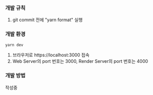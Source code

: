 ### 개발 규칙

1. git commit 전에 "yarn format" 실행

### 개발 환경

```bash
yarn dev
```

1. 브라우저로 https://localhost:3000 접속
2. Web Server의 port 번호는 3000, Render Server의 port 번호는 4000

### 개발 방법

작성중
